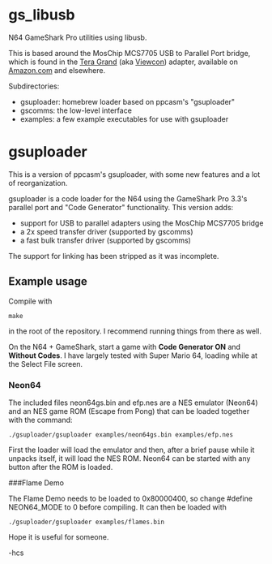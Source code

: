 gs_libusb
=========

N64 GameShark Pro utilities using libusb.

This is based around the MosChip MCS7705 USB to Parallel Port bridge, which is
found in the [Tera Grand][teragrand] (aka [Viewcon][viewcon]) adapter,
available on [Amazon.com][amazon] and elsewhere.

Subdirectories:
- gsuploader: homebrew loader based on ppcasm's "gsuploader"
- gscomms: the low-level interface
- examples: a few example executables for use with gsuploader

[teragrand]: http://www.teragrand.com/product-p/usb-ve349.htm
[viewcon]: http://www.wiretek.com.cn/productshow.aspx?ProdId=921
[amazon]: http://amzn.com/B007MTQ2QS

# gsuploader

This is a version of ppcasm's gsuploader, with some new features and a lot of
reorganization.

gsuploader is a code loader for the N64 using the GameShark Pro 3.3's
parallel port and "Code Generator" functionality. This version adds:

- support for USB to parallel adapters using the MosChip MCS7705 bridge
- a 2x speed transfer driver (supported by gscomms)
- a fast bulk transfer driver (supported by gscomms)

The support for linking has been stripped as it was incomplete.

## Example usage

Compile with

    make

in the root of the repository. I recommend running things from there as well.

On the N64 + GameShark, start a game with **Code Generator ON** and
**Without Codes**. I have largely tested with Super Mario 64, loading while at
the Select File screen.

### Neon64

The included files neon64gs.bin and efp.nes are a NES emulator (Neon64)
and an NES game ROM (Escape from Pong) that can be loaded together with
the command:

    ./gsuploader/gsuploader examples/neon64gs.bin examples/efp.nes

First the loader will load the emulator and then, after a brief pause while it
unpacks itself, it will load the NES ROM. Neon64 can be started with any button
after the ROM is loaded.

###Flame Demo

The Flame Demo needs to be loaded to 0x80000400, so change #define NEON64_MODE
to 0 before compiling. It can then be loaded with

    ./gsuploader/gsuploader examples/flames.bin

Hope it is useful for someone.

-hcs
